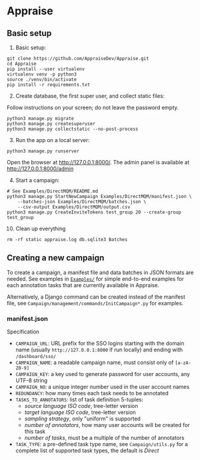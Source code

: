 # Appraise

## Basic setup

1. Basic setup:

```
git clone https://github.com/AppraiseDev/Appraise.git
cd Appraise
pip install --user virtualenv
virtualenv venv -p python3
source ./venv/bin/activate
pip install -r requirements.txt
```

2. Create database, the first super user, and collect static files:

Follow instructions on your screen; do not leave the password empty.
```
python3 manage.py migrate
python3 manage.py createsuperuser
python3 manage.py collectstatic --no-post-process
```

3. Run the app on a local server:

```
python3 manage.py runserver
```

Open the browser at http://127.0.0.1:8000/.
The admin panel is available at http://127.0.0.1:8000/admin

4. Start a campaign:

```
# See Examples/DirectMQM/README.md
python3 manage.py StartNewCampaign Examples/DirectMQM/manifest.json \
    --batches-json Examples/DirectMQM/batches.json \
    --csv-output Examples/DirectMQM/output.csv
python3 manage.py CreateInviteTokens test_group 20 --create-group test_group
```

10. Clean up everything

```
rm -rf static appraise.log db.sqlite3 Batches
```

## Creating a new campaign

To create a campaign, a manifest file and data batches in JSON formats are needed.
See examples in [`Examples/`](Examples/) for simple end-to-end examples for
each annotation tasks that are currently available in Appraise.

Alternatively, a Django command can be created instead of the manifest file,
see `Campaign/management/commands/InitCampaign*.py` for examples.


### manifest.json

Specification

- `CAMPAIGN_URL`: URL prefix for the SSO logins starting with the domain name
  (usually `http://127.0.0.1:8000` if run locally) and ending with
  `/dashboard/sso/`
- `CAMPAIGN_NAME`: a readable campaign name, must consist only of `[a-zA-Z0-9]`
- `CAMPAIGN_KEY`: a key used to generate password for user accounts, any UTF-8
  string
- `CAMPAIGN_NO`: a unique integer number used in the user account names
- `REDUNDANCY`: how many times each task needs to be annotated
- `TASKS_TO_ANNOTATORS`: list of task definition 5-tuples:
    - _source language ISO code_, tree-letter version
    - _target language ISO code_, tree-letter version
    - _sampling strategy_, only "uniform" is supported
    - _number of annotators_, how many user accounts will be created for this task
    - _number of tasks_, must be a multiple of the number of annotators
- `TASK_TYPE`: a pre-defined task type name, see `Campaign/utils.py` for a
  complete list of supported task types, the default is _Direct_
